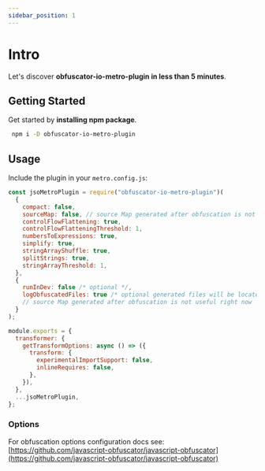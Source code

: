 ```yaml
---
sidebar_position: 1
---
```


# Intro

Let's discover **obfuscator-io-metro-plugin in less than 5 minutes**.

## Getting Started

Get started by **installing npm package**.

```bash
 npm i -D obfuscator-io-metro-plugin
```

## Usage

Include the plugin in your `metro.config.js`:

```js
const jsoMetroPlugin = require("obfuscator-io-metro-plugin")(
  {
    compact: false,
    sourceMap: false, // source Map generated after obfuscation is not useful right now so use default value i.e. false
    controlFlowFlattening: true,
    controlFlowFlatteningThreshold: 1,
    numbersToExpressions: true,
    simplify: true,
    stringArrayShuffle: true,
    splitStrings: true,
    stringArrayThreshold: 1,
  },
  {
    runInDev: false /* optional */,
    logObfuscatedFiles: true /* optional generated files will be located at ./.jso */,
    // source Map generated after obfuscation is not useful right now
  }
);

module.exports = {
  transformer: {
    getTransformOptions: async () => ({
      transform: {
        experimentalImportSupport: false,
        inlineRequires: false,
      },
    }),
  },
  ...jsoMetroPlugin,
};
```

### Options

For obfuscation options configuration docs see: [https://github.com/javascript-obfuscator/javascript-obfuscator](https://github.com/javascript-obfuscator/javascript-obfuscator)
